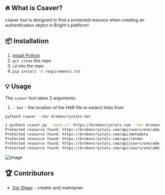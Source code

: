 ## 🔥 What is Csaver?

csaver tool is designed to find a protected resouce when creating an authentication object in Bright's platform!

## 📦 Installation

1. [Install Python](https://wiki.python.org/moin/BeginnersGuide/Download)
2. `git clone` this repo
3. `cd` into the repo
4. `pip install -r requirements.txt`

## 💡 Usage

The `csaver` tool takes 2 arguments:

1. `--har` - the location of the HAR file to extarct links from

`python3 csaver --har brokencrystals.har`

```bash
❯ python3 csaver.py --base-url https://brokencrystals.com --har brokencrystals.har
Protected resource found: https://brokencrystals.com/api/users/one/admin/photo
Protected resource found: https://brokencrystals.com/api/metadata
Protected resource found: https://brokencrystals.com/api/render
Protected resource found: https://brokencrystals.com/api/users/one/admin/adminpermission
Protected resource found: https://brokencrystals.com/api/users/one/admin/adminpermission
```

![image](https://user-images.githubusercontent.com/85877103/212353946-b686d54e-89b7-4a6b-93c4-c1b696bf9d9f.png)


## 🏆 Contributors

- [Dor Shaer](https://github.com/DorShaer) - creator and maintainer
